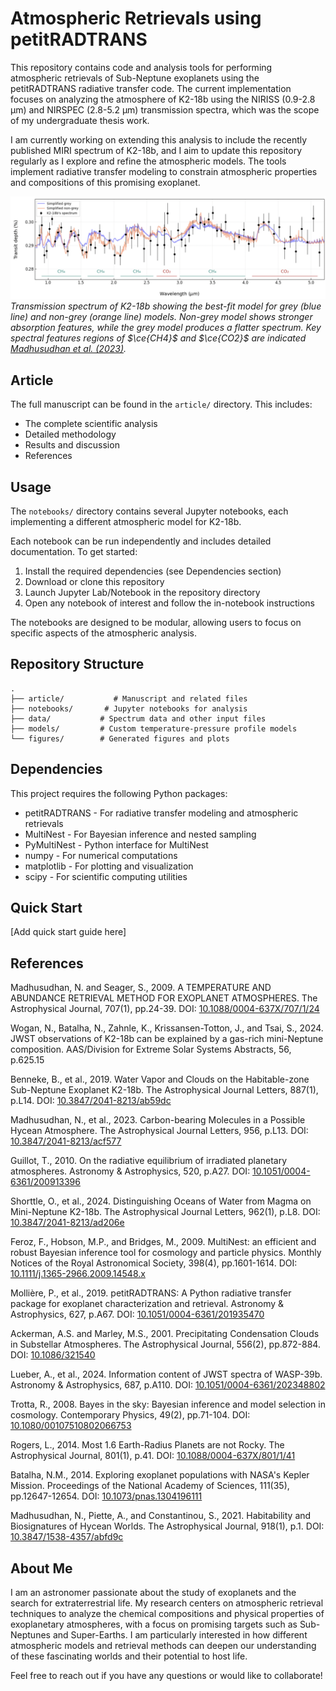 # Atmospheric Retrievals using petitRADTRANS

This repository contains code and analysis tools for performing atmospheric retrievals of Sub-Neptune exoplanets using the petitRADTRANS radiative transfer code. The current implementation focuses on analyzing the atmosphere of K2-18b using the NIRISS (0.9-2.8 μm) and NIRSPEC (2.8-5.2 μm) transmission spectra, which was the scope of my undergraduate thesis work.

I am currently working on extending this analysis to include the recently published MIRI spectrum of K2-18b, and I aim to update this repository regularly as I explore and refine the atmospheric models. The tools implement radiative transfer modeling to constrain atmospheric properties and compositions of this promising exoplanet.

![Fitted transmission spectrum of K2-18b](figures/spectra.png)
*Transmission spectrum of K2-18b showing the best-fit model for grey (blue line) and non-grey (orange line) models. Non-grey model shows stronger absorption features, while the grey model produces a flatter spectrum. Key spectral features regions of $\ce{CH4}$ and $\ce{CO2}$ are indicated <a href="#Madhu2009">Madhusudhan et al. (2023)</a>.*


## Article

The full manuscript can be found in the `article/` directory. This includes:
- The complete scientific analysis
- Detailed methodology
- Results and discussion
- References

## Usage

The `notebooks/` directory contains several Jupyter notebooks, each implementing a different atmospheric model for K2-18b.

Each notebook can be run independently and includes detailed documentation. To get started:

1. Install the required dependencies (see Dependencies section)
2. Download or clone this repository
3. Launch Jupyter Lab/Notebook in the repository directory
4. Open any notebook of interest and follow the in-notebook instructions

The notebooks are designed to be modular, allowing users to focus on specific aspects of the atmospheric analysis.

## Repository Structure

```
.
├── article/           # Manuscript and related files
├── notebooks/       # Jupyter notebooks for analysis
├── data/           # Spectrum data and other input files
├── models/         # Custom temperature-pressure profile models
└── figures/        # Generated figures and plots
```

## Dependencies

This project requires the following Python packages:

- petitRADTRANS - For radiative transfer modeling and atmospheric retrievals
- MultiNest - For Bayesian inference and nested sampling
- PyMultiNest - Python interface for MultiNest
- numpy - For numerical computations
- matplotlib - For plotting and visualization
- scipy - For scientific computing utilities


## Quick Start

[Add quick start guide here]

## References

<span id="Madhu2009">Madhusudhan, N. and Seager, S., 2009. A TEMPERATURE AND ABUNDANCE RETRIEVAL METHOD FOR EXOPLANET ATMOSPHERES. The Astrophysical Journal, 707(1), pp.24-39. DOI: [10.1088/0004-637X/707/1/24](https://doi.org/10.1088/0004-637X/707/1/24)</span>

<span id="Wogan2024">Wogan, N., Batalha, N., Zahnle, K., Krissansen-Totton, J., and Tsai, S., 2024. JWST observations of K2-18b can be explained by a gas-rich mini-Neptune composition. AAS/Division for Extreme Solar Systems Abstracts, 56, p.625.15</span>

<span id="Benneke2019">Benneke, B., et al., 2019. Water Vapor and Clouds on the Habitable-zone Sub-Neptune Exoplanet K2-18b. The Astrophysical Journal Letters, 887(1), p.L14. DOI: [10.3847/2041-8213/ab59dc](https://doi.org/10.3847/2041-8213/ab59dc)</span>

<span id="Madhu2023">Madhusudhan, N., et al., 2023. Carbon-bearing Molecules in a Possible Hycean Atmosphere. The Astrophysical Journal Letters, 956, p.L13. DOI: [10.3847/2041-8213/acf577](https://doi.org/10.3847/2041-8213/acf577)</span>

<span id="Guillot2010">Guillot, T., 2010. On the radiative equilibrium of irradiated planetary atmospheres. Astronomy & Astrophysics, 520, p.A27. DOI: [10.1051/0004-6361/200913396](https://doi.org/10.1051/0004-6361/200913396)</span>

<span id="Shorttle2024">Shorttle, O., et al., 2024. Distinguishing Oceans of Water from Magma on Mini-Neptune K2-18b. The Astrophysical Journal Letters, 962(1), p.L8. DOI: [10.3847/2041-8213/ad206e](https://doi.org/10.3847/2041-8213/ad206e)</span>

<span id="Feroz2008">Feroz, F., Hobson, M.P., and Bridges, M., 2009. MultiNest: an efficient and robust Bayesian inference tool for cosmology and particle physics. Monthly Notices of the Royal Astronomical Society, 398(4), pp.1601-1614. DOI: [10.1111/j.1365-2966.2009.14548.x](https://doi.org/10.1111/j.1365-2966.2009.14548.x)</span>

<span id="Molliere2019">Mollière, P., et al., 2019. petitRADTRANS: A Python radiative transfer package for exoplanet characterization and retrieval. Astronomy & Astrophysics, 627, p.A67. DOI: [10.1051/0004-6361/201935470](https://doi.org/10.1051/0004-6361/201935470)</span>

<span id="Ackerman2001">Ackerman, A.S. and Marley, M.S., 2001. Precipitating Condensation Clouds in Substellar Atmospheres. The Astrophysical Journal, 556(2), pp.872-884. DOI: [10.1086/321540](https://doi.org/10.1086/321540)</span>

<span id="WASP">Lueber, A., et al., 2024. Information content of JWST spectra of WASP-39b. Astronomy & Astrophysics, 687, p.A110. DOI: [10.1051/0004-6361/202348802](https://doi.org/10.1051/0004-6361/202348802)</span>

<span id="Trotta2008">Trotta, R., 2008. Bayes in the sky: Bayesian inference and model selection in cosmology. Contemporary Physics, 49(2), pp.71-104. DOI: [10.1080/00107510802066753](https://doi.org/10.1080/00107510802066753)</span>

<span id="Rogers">Rogers, L., 2014. Most 1.6 Earth-Radius Planets are not Rocky. The Astrophysical Journal, 801(1), p.41. DOI: [10.1088/0004-637X/801/1/41](https://doi.org/10.1088/0004-637X/801/1/41)</span>

<span id="Batalha">Batalha, N.M., 2014. Exploring exoplanet populations with NASA's Kepler Mission. Proceedings of the National Academy of Sciences, 111(35), pp.12647-12654. DOI: [10.1073/pnas.1304196111](https://doi.org/10.1073/pnas.1304196111)</span>

<span id="Madhu2021">Madhusudhan, N., Piette, A., and Constantinou, S., 2021. Habitability and Biosignatures of Hycean Worlds. The Astrophysical Journal, 918(1), p.1. DOI: [10.3847/1538-4357/abfd9c](https://doi.org/10.3847/1538-4357/abfd9c)</span>

## About Me

I am an astronomer passionate about the study of exoplanets and the search for extraterrestrial life. My research centers on atmospheric retrieval techniques to analyze the chemical compositions and physical properties of exoplanetary atmospheres, with a focus on promising targets such as Sub-Neptunes and Super-Earths. I am particularly interested in how different atmospheric models and retrieval methods can deepen our understanding of these fascinating worlds and their potential to host life.

Feel free to reach out if you have any questions or would like to collaborate!
